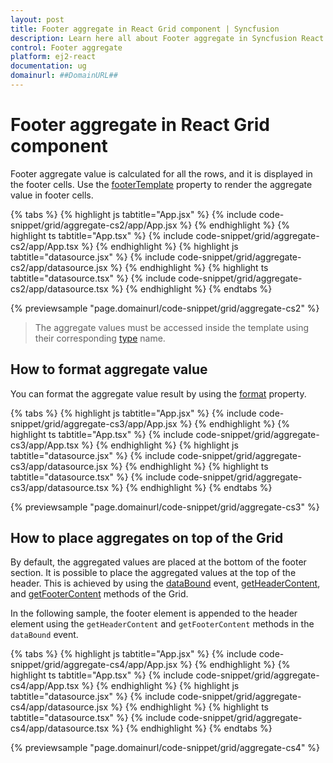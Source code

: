 ```yaml
---
layout: post
title: Footer aggregate in React Grid component | Syncfusion
description: Learn here all about Footer aggregate in Syncfusion React Grid component of Syncfusion Essential JS 2 and more.
control: Footer aggregate 
platform: ej2-react
documentation: ug
domainurl: ##DomainURL##
---
```


# Footer aggregate in React Grid component

Footer aggregate value is calculated for all the rows, and it is displayed in the footer cells. Use the [footerTemplate](https://ej2.syncfusion.com/react/documentation/api/grid/aggregateColumn/#footertemplate) property to render the aggregate value in footer cells.

{% tabs %}
{% highlight js tabtitle="App.jsx" %}
{% include code-snippet/grid/aggregate-cs2/app/App.jsx %}
{% endhighlight %}
{% highlight ts tabtitle="App.tsx" %}
{% include code-snippet/grid/aggregate-cs2/app/App.tsx %}
{% endhighlight %}
{% highlight js tabtitle="datasource.jsx" %}
{% include code-snippet/grid/aggregate-cs2/app/datasource.jsx %}
{% endhighlight %}
{% highlight ts tabtitle="datasource.tsx" %}
{% include code-snippet/grid/aggregate-cs2/app/datasource.tsx %}
{% endhighlight %}
{% endtabs %}

 {% previewsample "page.domainurl/code-snippet/grid/aggregate-cs2" %}

> The aggregate values must be accessed inside the template using their corresponding [type](https://ej2.syncfusion.com/react/documentation/api/grid/aggregateColumn/#type) name.

## How to format aggregate value

You can format the aggregate value result by using the [format](https://ej2.syncfusion.com/react/documentation/api/grid/aggregateColumn/#format) property.

{% tabs %}
{% highlight js tabtitle="App.jsx" %}
{% include code-snippet/grid/aggregate-cs3/app/App.jsx %}
{% endhighlight %}
{% highlight ts tabtitle="App.tsx" %}
{% include code-snippet/grid/aggregate-cs3/app/App.tsx %}
{% endhighlight %}
{% highlight js tabtitle="datasource.jsx" %}
{% include code-snippet/grid/aggregate-cs3/app/datasource.jsx %}
{% endhighlight %}
{% highlight ts tabtitle="datasource.tsx" %}
{% include code-snippet/grid/aggregate-cs3/app/datasource.tsx %}
{% endhighlight %}
{% endtabs %}

 {% previewsample "page.domainurl/code-snippet/grid/aggregate-cs3" %}

## How to place aggregates on top of the Grid

By default, the aggregated values are placed at the bottom of the footer section. It is possible to place the aggregated values at the top of the header. This is achieved by using the [dataBound](https://ej2.syncfusion.com/react/documentation/api/grid/#databound) event, [getHeaderContent](https://ej2.syncfusion.com/react/documentation/api/grid/#getheadercontent), and [getFooterContent](https://ej2.syncfusion.com/react/documentation/api/grid/#getfootercontent) methods of the Grid.

In the following sample, the footer element is appended to the header element using the `getHeaderContent` and `getFooterContent` methods in the `dataBound` event.

{% tabs %}
{% highlight js tabtitle="App.jsx" %}
{% include code-snippet/grid/aggregate-cs4/app/App.jsx %}
{% endhighlight %}
{% highlight ts tabtitle="App.tsx" %}
{% include code-snippet/grid/aggregate-cs4/app/App.tsx %}
{% endhighlight %}
{% highlight js tabtitle="datasource.jsx" %}
{% include code-snippet/grid/aggregate-cs4/app/datasource.jsx %}
{% endhighlight %}
{% highlight ts tabtitle="datasource.tsx" %}
{% include code-snippet/grid/aggregate-cs4/app/datasource.tsx %}
{% endhighlight %}
{% endtabs %}

 {% previewsample "page.domainurl/code-snippet/grid/aggregate-cs4" %}